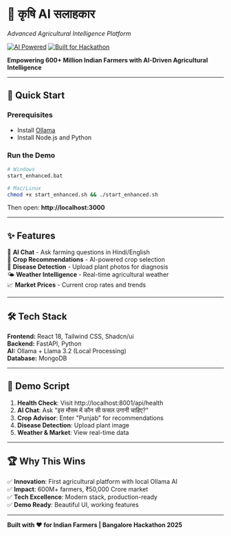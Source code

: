 # 🌾 कृषि AI सलाहकार
*Advanced Agricultural Intelligence Platform*

[![AI Powered](https://img.shields.io/badge/AI-Ollama%20%2B%20Llama%203.2-blue.svg)](https://ollama.ai)
[![Built for Hackathon](https://img.shields.io/badge/Built%20for-Bangalore%20Hackathon%202025-orange.svg)](https://hackathon.com)

**Empowering 600+ Million Indian Farmers with AI-Driven Agricultural Intelligence**

---

## 🚀 Quick Start

### Prerequisites
- Install [Ollama](https://ollama.ai/download)
- Install Node.js and Python

### Run the Demo
```bash
# Windows
start_enhanced.bat

# Mac/Linux
chmod +x start_enhanced.sh && ./start_enhanced.sh
```

Then open: **http://localhost:3000**

---

## ✨ Features

🧠 **AI Chat** - Ask farming questions in Hindi/English  
🎯 **Crop Recommendations** - AI-powered crop selection  
📸 **Disease Detection** - Upload plant photos for diagnosis  
🌤️ **Weather Intelligence** - Real-time agricultural weather  
📈 **Market Prices** - Current crop rates and trends  

---

## 🛠️ Tech Stack

**Frontend:** React 18, Tailwind CSS, Shadcn/ui  
**Backend:** FastAPI, Python  
**AI:** Ollama + Llama 3.2 (Local Processing)  
**Database:** MongoDB  

---

## 🎯 Demo Script

1. **Health Check**: Visit http://localhost:8001/api/health
2. **AI Chat**: Ask "इस मौसम में कौन सी फसल उगानी चाहिए?"
3. **Crop Advisor**: Enter "Punjab" for recommendations
4. **Disease Detection**: Upload plant image
5. **Weather & Market**: View real-time data

---

## 🏆 Why This Wins

✅ **Innovation**: First agricultural platform with local Ollama AI  
✅ **Impact**: 600M+ farmers, ₹50,000 Crore market  
✅ **Tech Excellence**: Modern stack, production-ready  
✅ **Demo Ready**: Beautiful UI, working features  

---

**Built with ❤️ for Indian Farmers | Bangalore Hackathon 2025**